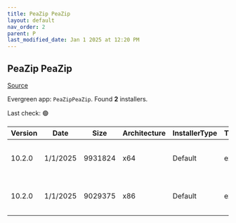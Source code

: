```yaml
---
title: PeaZip PeaZip
layout: default
nav_order: 2
parent: P
last_modified_date: Jan 1 2025 at 12:20 PM
---
```


## PeaZip PeaZip

[Source](https://peazip.github.io/)

Evergreen app: `PeaZipPeaZip`. Found **2** installers.

Last check: 🟢

| Version | Date     | Size    | Architecture | InstallerType | Type | URI                                                                                                                                                                        |
| ------- | -------- | ------- | ------------ | ------------- | ---- | -------------------------------------------------------------------------------------------------------------------------------------------------------------------------- |
| 10.2.0  | 1/1/2025 | 9931824 | x64          | Default       | exe  | [https://github.com/peazip/PeaZip/releases/download/10.2.0/peazip-10.2.0.WIN64.exe](https://github.com/peazip/PeaZip/releases/download/10.2.0/peazip-10.2.0.WIN64.exe)     |
| 10.2.0  | 1/1/2025 | 9029375 | x86          | Default       | exe  | [https://github.com/peazip/PeaZip/releases/download/10.2.0/peazip-10.2.0.WINDOWS.exe](https://github.com/peazip/PeaZip/releases/download/10.2.0/peazip-10.2.0.WINDOWS.exe) |

